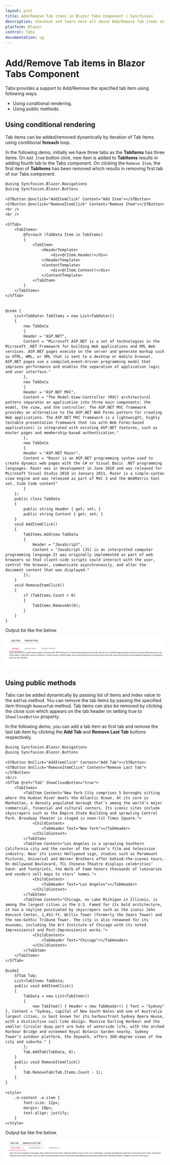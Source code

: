 ```yaml
---
layout: post
title: Add/Remove Tab items in Blazor Tabs Component | Syncfusion
description: Checkout and learn here all about Add/Remove Tab items in Syncfusion Blazor Tabs component and more.
platform: Blazor
control: Tabs
documentation: ug
---
```


# Add/Remove Tab items in Blazor Tabs Component

Tabs provides a support to Add/Remove the specified tab item using following ways.

* Using conditional rendering.
* Using public methods.

## Using conditional rendering

Tab items can be added/removed dynamically by iteration of Tab Items using conditional **foreach** loop.

In the following demo, initially we have three tabs as the **TabItems** has three items. On `Add Item` button click, new item is added to **TabItems** results in adding fourth tab to the Tabs component. On clicking the `Remove Item`, the first item of **TabItems** has been removed which results in removing first tab of our Tabs component.

```cshtml
@using Syncfusion.Blazor.Navigations
@using Syncfusion.Blazor.Buttons

<SfButton @onclick="AddItemClick" Content="Add Item"></SfButton>
<SfButton @onclick="RemoveItemClick" Content="Remove Item"></SfButton>
<br />
<br />

<SfTab>
    <TabItems>
        @foreach (TabData Item in TabItems)
        {
            <TabItem>
                <HeaderTemplate>
                    <div>@(Item.Header)</div>
                </HeaderTemplate>
                <ContentTemplate>
                    <div>@(Item.Content)</div>
                </ContentTemplate>
            </TabItem>
        }
    </TabItems>
</SfTab>


@code {
    List<TabData> TabItems = new List<TabData>()
    {
        new TabData
        {
        Header = "ASP.NET",
        Content = "Microsoft ASP.NET is a set of technologies in the Microsoft .NET Framework for building Web applications and XML Web services. ASP.NET pages execute on the server and generate markup such as HTML, WML, or XML that is sent to a desktop or mobile browser. ASP.NET pages use a compiled,event-driven programming model that improves performance and enables the separation of application logic and user interface."
        },
        new TabData
        {
        Header = "ASP.NET MVC",
        Content = "The Model-View-Controller (MVC) architectural pattern separates an application into three main components: the model, the view, and the controller. The ASP.NET MVC framework provides an alternative to the ASP.NET Web Forms pattern for creating Web applications. The ASP.NET MVC framework is a lightweight, highly testable presentation framework that (as with Web Forms-based applications) is integrated with existing ASP.NET features, such as master pages and membership-based authentication."
        },
        new TabData
        {
        Header = "ASP.NET Razor",
        Content = "Razor is an ASP.NET programming syntax used to create dynamic web pages with the C# or Visual Basic .NET programming languages. Razor was in development in June 2010 and was released for Microsoft Visual Studio 2010 in January 2011. Razor is a simple-syntax view engine and was released as part of MVC 3 and the WebMatrix tool set. Side Code content"
        }
    };
    public class TabData
    {
        public string Header { get; set; }
        public string Content { get; set; }
    }
    void AddItemClick()
    {
        TabItems.Add(new TabData
        {
            Header = "JavaScript",
            Content = "JavaScript (JS) is an interpreted computer programming language.It was originally implemented as part of web browsers so that client-side scripts could interact with the user, control the browser, communicate asynchronously, and alter the document content that was displayed."
        });
    }
    void RemoveItemClick()
    {
        if (TabItems.Count > 0)
        {
            TabItems.RemoveAt(0);
        }
    }
}
```

Output be like the below.

![Dynamic Add/Remove TabItems using loop](../images/addRemoveItemUsingConditioalRendering.gif)

## Using public methods

Tabs can be added dynamically by passing list of items and index value to the `AddTab` method. You can remove the tab items by passing the specified item through `RemoveTab` method. Tab items can also be removed by clicking the close icon which appears on the tab header on setting true to `ShowCloseButton` property.

In the following demo, you can add a tab item as first tab and remove the last tab item by clicking the **Add Tab** and **Remove Last Tab** buttons respectively.

```cshtml
@using Syncfusion.Blazor.Navigations
@using Syncfusion.Blazor.Buttons

<SfButton OnClick="AddItemClick" Content="Add Tab"></SfButton>
<SfButton OnClick="RemoveItemClick" Content="Remove Last Tab"></SfButton>
<br/>
<SfTab @ref="Tab" ShowCloseButton="true">
    <TabItems>
        <TabItem Content="New York City comprises 5 boroughs sitting where the Hudson River meets the Atlantic Ocean. At its core is Manhattan, a densely populated borough that’s among the world’s major commercial, financial and cultural centers. Its iconic sites include skyscrapers such as the Empire State Building and sprawling Central Park. Broadway theater is staged in neon-lit Times Square.">
            <ChildContent>
                <TabHeader Text="New York"></TabHeader>
            </ChildContent>
        </TabItem>
        <TabItem Content="Los Angeles is a sprawling Southern California city and the center of the nation’s film and television industry. Near its iconic Hollywood sign, studios such as Paramount Pictures, Universal and Warner Brothers offer behind-the-scenes tours. On Hollywood Boulevard, TCL Chinese Theatre displays celebrities’ hand- and footprints, the Walk of Fame honors thousands of luminaries and vendors sell maps to stars’ homes.">
            <ChildContent>
                <TabHeader Text="Los Angeles"></TabHeader>
            </ChildContent>
        </TabItem>
        <TabItem Content="Chicago, on Lake Michigan in Illinois, is among the largest cities in the U.S. Famed for its bold architecture, it has a skyline punctuated by skyscrapers such as the iconic John Hancock Center, 1,451-ft. Willis Tower (formerly the Sears Tower) and the neo-Gothic Tribune Tower. The city is also renowned for its museums, including the Art Institute of Chicago with its noted Impressionist and Post-Impressionist works.">
            <ChildContent>
                <TabHeader Text="Chicago"></TabHeader>
            </ChildContent>
        </TabItem>
    </TabItems>
</SfTab>

@code{
    SfTab Tab;
    List<TabItem> TabData;
    public void AddItemClick()
    {
        TabData = new List<TabItem>()
        {
            new TabItem() { Header = new TabHeader() { Text = "Sydney" }, Content = "Sydney, capital of New South Wales and one of Australia largest cities, is best known for its harbourfront Sydney Opera House, with a distinctive sail-like design. Massive Darling Harbour and the smaller Circular Quay port are hubs of waterside life, with the arched Harbour Bridge and esteemed Royal Botanic Garden nearby. Sydney Tower’s outdoor platform, the Skywalk, offers 360-degree views of the city and suburbs." }
        };
        Tab.AddTab(TabData, 0);
    }
    public void RemoveItemClick()
    {
        Tab.RemoveTab(Tab.Items.Count - 1);
    }
}

<style>
    .e-content .e-item {
        font-size: 12px;
        margin: 10px;
        text-align: justify;
    }
</style>
```

Output be like the below.

![Dynamic Add/Remove TabItems using method](../images/addRemoveItemUsingMethod.png)